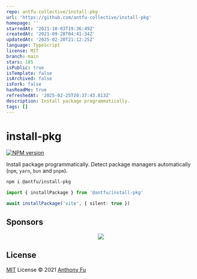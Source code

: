 ```yaml
---
repo: antfu-collective/install-pkg
url: 'https://github.com/antfu-collective/install-pkg'
homepage: ''
starredAt: '2021-10-03T19:36:49Z'
createdAt: '2021-09-28T04:41:34Z'
updatedAt: '2025-02-20T21:12:25Z'
language: TypeScript
license: MIT
branch: main
stars: 185
isPublic: true
isTemplate: false
isArchived: false
isFork: false
hasReadMe: true
refreshedAt: '2025-02-25T20:37:43.813Z'
description: Install package programmatically.
tags: []
---
```


# install-pkg

[![NPM version](https://img.shields.io/npm/v/@antfu/install-pkg?color=a1b858&label=)](https://www.npmjs.com/package/@antfu/install-pkg)

Install package programmatically. Detect package managers automatically (`npm`, `yarn`, `bun` and `pnpm`).

```bash
npm i @antfu/install-pkg
```

```ts
import { installPackage } from '@antfu/install-pkg'

await installPackage('vite', { silent: true })
```

## Sponsors

<p align="center">
  <a href="https://cdn.jsdelivr.net/gh/antfu/static/sponsors.svg">
    <img src='https://cdn.jsdelivr.net/gh/antfu/static/sponsors.svg'/>
  </a>
</p>

## License

[MIT](./LICENSE) License © 2021 [Anthony Fu](https://github.com/antfu)
